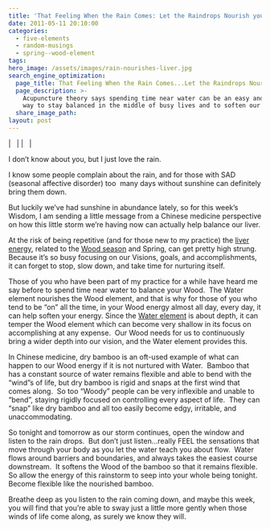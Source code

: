 ```yaml
---
title: 'That Feeling When the Rain Comes: Let the Raindrops Nourish your Liver.'
date: 2011-05-11 20:10:00
categories:
  - five-elements
  - random-musings
  - spring--wood-element
tags:
hero_image: /assets/images/rain-nourishes-liver.jpg
search_engine_optimization:
  page_title: That Feeling When the Rain Comes...Let the Raindrops Nourish your Liver.
  page_description: >-
    Acupuncture theory says spending time near water can be an easy and relaxing
    way to stay balanced in the middle of busy lives and to soften our liver.
  share_image_path:
layout: post
---
```


| &nbsp; |
| &nbsp; |

I don’t know about you, but I just love the rain.

I know some people complain about the rain, and for those with SAD (seasonal affective disorder) too&nbsp; many days without sunshine can definitely bring them down.

But luckily we’ve had sunshine in abundance lately, so for this week’s Wisdom, I am sending a little message from a Chinese medicine perspective on how this little storm we’re having now can actually help balance our liver.

At the risk of being repetitive (and for those new to my practice) the [liver energy](http://www.wisdomwaysacupuncture.com/2018/05/10/the-wood-element-of-acupuncture-theory/), related to the [Wood season](http://www.wisdomwaysacupuncture.com/2018/05/15/ready-set-wood-season-what-acupuncture-theory-has-to-say-about-spring/) and Spring, can get pretty high strung.&nbsp; Because it’s so busy focusing on our Visions, goals, and accomplishments, it can forget to stop, slow down, and take time for nurturing itself.

Those of you who have been part of my practice for a while have heard me say before to spend time near water to balance your Wood.&nbsp; The Water element nourishes the Wood element, and that is why for those of you who tend to be “on” all the time, in your Wood energy almost all day, every day, it can help soften your energy. Since the [Water element](http://www.wisdomwaysacupuncture.com/2018/01/12/the-depths-of-water-will-keep-you-balanced-this-winter/) is about depth, it can temper the Wood element which can become very shallow in its focus on accomplishing at any expense.&nbsp; Our Wood needs for us to continuously bring a wider depth into our vision, and the Water element provides this.

In Chinese medicine, dry bamboo is an oft-used example of what can happen to our Wood energy if it is not nurtured with Water.&nbsp; Bamboo that has a constant source of water remains flexible and able to bend with the “wind”s of life, but dry bamboo is rigid and snaps at the first wind that comes along.&nbsp; So too “Woody” people can be very inflexible and unable to “bend”, staying rigidly focused on controlling every aspect of life.&nbsp; They can “snap” like dry bamboo and all too easily become edgy, irritable, and unaccommodating.

So tonight and tomorrow as our storm continues, open the window and listen to the rain drops.&nbsp; But don’t just listen…really FEEL the sensations that move through your body as you let the water teach you about flow.&nbsp; Water flows around barriers and boundaries, and always takes the easiest course downstream.&nbsp; It softens the Wood of the bamboo so that it remains flexible.&nbsp; So allow the energy of this rainstorm to seep into your whole being tonight.&nbsp; Become flexible like the nourished bamboo.

Breathe deep as you listen to the rain coming down, and maybe this week, you will find that you’re able to sway just a little more gently when those winds of life come along, as surely we know they will.